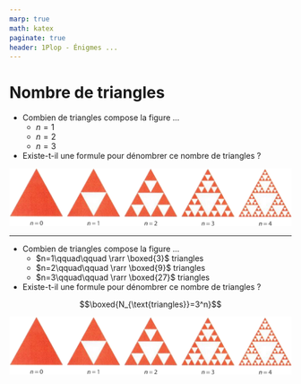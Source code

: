 ```yaml
---
marp: true
math: katex
paginate: true
header: 1Plop - Énigmes ...
---
```


# Nombre de triangles

- Combien de triangles compose la figure ...
  - $n=1$
  - $n=2$
  - $n=3$
- Existe-t-il une formule pour dénombrer ce nombre de triangles ?  

![](triangles.png)

---

- Combien de triangles compose la figure ...
  - $n=1\qquad\qquad \rarr \boxed{3}$ triangles
  - $n=2\qquad\qquad \rarr \boxed{9}$ triangles
  - $n=3\qquad\qquad \rarr \boxed{27}$ triangles
- Existe-t-il une formule pour dénombrer ce nombre de triangles ?  

$$\boxed{N_{\text{triangles}}=3^n}$$

![](triangles.png)
